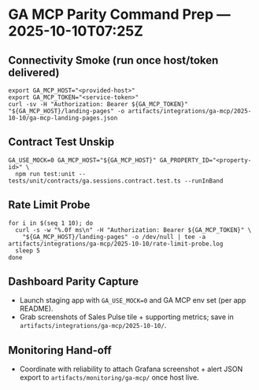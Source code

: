 # GA MCP Parity Command Prep — 2025-10-10T07:25Z

## Connectivity Smoke (run once host/token delivered)
```
export GA_MCP_HOST="<provided-host>"
export GA_MCP_TOKEN="<service-token>"
curl -sv -H "Authorization: Bearer ${GA_MCP_TOKEN}" "${GA_MCP_HOST}/landing-pages" -o artifacts/integrations/ga-mcp/2025-10-10/ga-mcp-landing-pages.json
```

## Contract Test Unskip
```
GA_USE_MOCK=0 GA_MCP_HOST="${GA_MCP_HOST}" GA_PROPERTY_ID="<property-id>" \
  npm run test:unit -- tests/unit/contracts/ga.sessions.contract.test.ts --runInBand
```

## Rate Limit Probe
```
for i in $(seq 1 10); do
  curl -s -w "%.0f ms\n" -H "Authorization: Bearer ${GA_MCP_TOKEN}" \
    "${GA_MCP_HOST}/landing-pages" -o /dev/null | tee -a artifacts/integrations/ga-mcp/2025-10-10/rate-limit-probe.log
  sleep 5
done
```

## Dashboard Parity Capture
- Launch staging app with `GA_USE_MOCK=0` and GA MCP env set (per app README).
- Grab screenshots of Sales Pulse tile + supporting metrics; save in `artifacts/integrations/ga-mcp/2025-10-10/`.

## Monitoring Hand-off
- Coordinate with reliability to attach Grafana screenshot + alert JSON export to `artifacts/monitoring/ga-mcp/` once host live.
